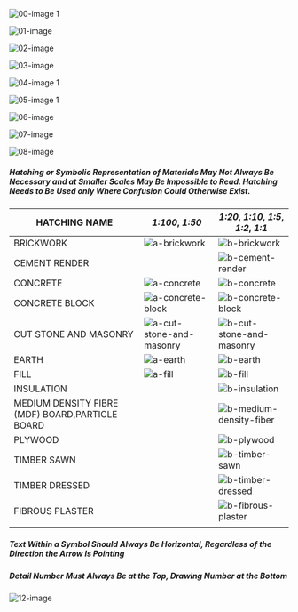 ![00-image 1](notes/1_Principles/assets/00-image%201.svg)

![01-image](notes/1_Principles/assets/01-image.svg)

![02-image](notes/1_Principles/assets/02-image.svg)

![03-image](notes/1_Principles/assets/03-image.svg)

![04-image 1](notes/1_Principles/assets/04-image%201.svg)

![05-image 1](notes/1_Principles/assets/05-image%201.svg)

![06-image](notes/1_Principles/assets/06-image.svg)

![07-image](notes/1_Principles/assets/07-image.svg)

![08-image](notes/1_Principles/assets/08-image.svg)

##### Hatching or Symbolic Representation of Materials May Not Always Be Necessary and at Smaller Scales May Be Impossible to Read. Hatching Needs to Be Used only Where Confusion Could Otherwise Exist.


| **HATCHING NAME**                               | *1:100*, *1:50* | *1:20*, *1:10*, *1:5*, *1:2*, *1:1* |
| ----------------------------------------------- | --------------- | ----------------------------------- |
| BRICKWORK                                       |![a-brickwork](notes/1_Principles/assets/a-brickwork.svg) | ![b-brickwork](notes/1_Principles/assets/b-brickwork.svg)                           |
| CEMENT RENDER                                   |                 |   ![b-cement-render](notes/1_Principles/assets/b-cement-render.svg)                                  |
| CONCRETE                                        |   ![a-concrete](notes/1_Principles/assets/a-concrete.svg)              |            ![b-concrete](notes/1_Principles/assets/b-concrete.svg)                         |
| CONCRETE BLOCK                                  |   ![a-concrete-block](notes/1_Principles/assets/a-concrete-block.svg)              |   ![b-concrete-block](notes/1_Principles/assets/b-concrete-block.svg)                                  |
| CUT STONE AND MASONRY                           |  ![a-cut-stone-and-masonry](notes/1_Principles/assets/a-cut-stone-and-masonry.svg)               |  ![b-cut-stone-and-masonry](notes/1_Principles/assets/b-cut-stone-and-masonry.svg)                                   |
| EARTH                                           | ![a-earth](notes/1_Principles/assets/a-earth.svg)                |  ![b-earth](notes/1_Principles/assets/b-earth.svg)                                   |
| FILL                                            |  ![a-fill](notes/1_Principles/assets/a-fill.svg)               |   ![b-fill](notes/1_Principles/assets/b-fill.svg)                                  |
| INSULATION                                      |                |     ![b-insulation](notes/1_Principles/assets/b-insulation.svg)                                |
| MEDIUM DENSITY FIBRE (MDF) BOARD,PARTICLE BOARD |               |      ![b-medium-density-fiber](notes/1_Principles/assets/b-medium-density-fiber.svg)                               |
| PLYWOOD                                         |                |     ![b-plywood](notes/1_Principles/assets/b-plywood.svg)                                |
| TIMBER SAWN                                     |                |      ![b-timber-sawn](notes/1_Principles/assets/b-timber-sawn.svg)                               |
| TIMBER DRESSED                                  |                 |    ![b-timber-dressed](notes/1_Principles/assets/b-timber-dressed.svg)                                 |
| FIBROUS PLASTER                                 |                |     ![b-fibrous-plaster](notes/1_Principles/assets/b-fibrous-plaster.svg)                                |
|                                                 |                 |                                     |

##### Text Within a Symbol Should Always Be Horizontal, Regardless of the Direction the Arrow Is Pointing

##### Detail Number Must Always Be at the Top, Drawing Number at the Bottom

![12-image](notes/1_Principles/assets/12-image.svg)
